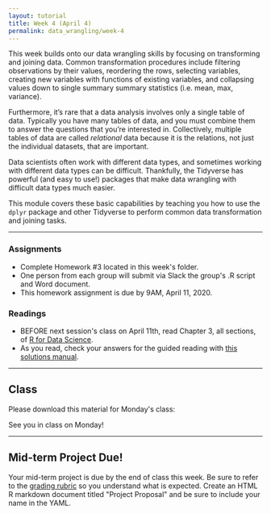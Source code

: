 ```yaml
---
layout: tutorial
title: Week 4 (April 4)
permalink: data_wrangling/week-4
---
```


This week builds onto our data wrangling skills by focusing on transforming and joining data. Common transformation procedures include filtering observations by their values, reordering the rows, selecting variables, creating new variables with functions of existing variables, and collapsing values down to single summary summary statistics (i.e. mean, max, variance). 

Furthermore, it’s rare that a data analysis involves only a single table of data. Typically you have many tables of data, and you must combine them to answer the questions that you’re interested in. Collectively, multiple tables of data are called _relational_ data because it is the relations, not just the individual datasets, that are important.

Data scientists often work with different data types, and sometimes working with different data types can be difficult.  Thankfully, the Tidyverse has powerful (and easy to use!) packages that make data wrangling with difficult data types much easier.

This module covers these basic capabilities by teaching you how to use the `dplyr` package and other Tidyverse to perform common data transformation and joining tasks.


<hr>

### Assignments

- Complete Homework #3 located in this week's folder.
- One person from each group will submit via Slack the group's .R script and Word document.
- This homework assignment is due by 9AM, April 11, 2020.


### Readings

- BEFORE next session's class on April 11th, read Chapter 3, all sections, of [R for Data Science](https://r4ds.had.co.nz/).
- As you read, check your answers for the guided reading with [this solutions manual](https://jrnold.github.io/r4ds-exercise-solutions/).

   
<hr>   

## Class

Please download this material for Monday's class: &nbsp; <a href="https://www.dropbox.com/sh/9rmb5jjyj2hh09c/AAACHqBOQ6WxmTqY59NYBN90a?dl=1" style="color:black;"><i class="fa fa-cloud-download" style="font-size:1em"></i></a>

See you in class on Monday!

<hr>

## Mid-term Project Due!

Your mid-term project is due by the end of class this week.  Be sure to refer to the [grading rubric](mid-term) so you understand what is expected.  Create an HTML R markdown document titled "Project Proposal" and be sure to include your name in the YAML.
